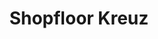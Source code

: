 ---
layout: article
title: Shopfloor Kreuz
description: 
  - Mit dieser Vorlage ...
lang: de
weight: 2000
isDraft: true
ref: Shopfloor-Information-Safety-Cross
category:
  - Shopfloor
image: Strategisches-Logistik-Dashboard.png
image_thumbnail: Strategisches-Logistik-Dashboard_thumbnail.png
download: Strategisches-Logistik-Dashboard.pbmx
overview_description:
overview_benefits:
overview_data_sources:
---